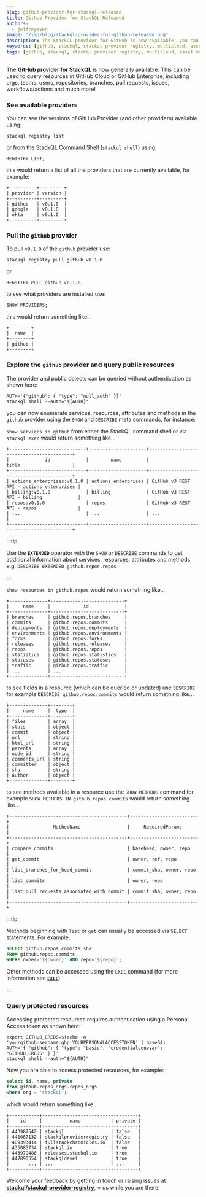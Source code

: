 ```yaml
---
slug: github-provider-for-stackql-released
title: GitHub Provider for StackQL Released
authors:	
  - jeffreyaven
image: "/img/blog/stackql-provider-for-github-released.png"
description: The StackQL provider for GitHub is now available, you can use this provider to query public and protected resources in GitHub.
keywords: [github, stackql, stackql provider registry, multicloud, asset management, cloud security]
tags: [github, stackql, stackql provider registry, multicloud, asset management, cloud security]
---
```


The __GitHub provider for StackQL__ is now generally available.  This can be used to query resources in GitHub Cloud or GitHub Enterprise, including orgs, teams, users, repositories, branches, pull requests, issues, workflows/actions and much more!  

### See available providers

You can see the versions of GitHub Provider (and other providers) available using:  

`stackql registry list`  

or from the StackQL Command Shell (`stackql shell`) using:  

`REGISTRY LIST;`  

this would return a list of all the providers that are currently available, for example:  

```
+----------+---------+
| provider | version |
+----------+---------+
| github   | v0.1.0  |
| google   | v0.1.0  |
| okta     | v0.1.0  |
+----------+---------+
```

### Pull the `github` provider

To pull `v0.1.0` of the `github` provider use:  

`stackql registry pull github v0.1.0`  

or  

`REGSITRY PULL github v0.1.0;`  

to see what providers are installed use:  

`SHOW PROVIDERS;`  

this would return something like...  

```
+--------+
|  name  |
+--------+
| github |
+--------+
```

### Explore the `github` provider and query public resources

The provider and public objects can be queried without authentication as shown here:  

```
AUTH='{"github": { "type": "null_auth" }}'
stackql shell --auth="${AUTH}"
```

you can now enumerate services, resources, attributes and methods in the `github` provider using the `SHOW` and `DESCRIBE` meta commands, for instance:  

`show services in github` from either the StackQL command shell or via `stackql exec` would return something like...  

```
+----------------------------+---------------------+------------------------------------------+
|             id             |        name         |                  title                   |
+----------------------------+---------------------+------------------------------------------+
| actions_enterprises:v0.1.0 | actions_enterprises | GitHub v3 REST API - actions_enterprises |
| billing:v0.1.0             | billing             | GitHub v3 REST API - billing             |
| repos:v0.1.0               | repos               | GitHub v3 REST API - repos               |
| ...                        | ...                 | ...                                      |
+----------------------------+---------------------+------------------------------------------+
```

:::tip

Use the  __`EXTENDED`__ operator with the `SHOW` or `DESCRIBE` commands to get additional information about services, resources, attributes and methods, e.g. `DESCRIBE EXTENDED github.repos.repos`

:::

`show resources in github.repos` would return something like...  

```
+--------------+---------------------------+
|     name     |            id             |
+--------------+---------------------------+
| branches     | github.repos.branches     |
| commits      | github.repos.commits      |
| deployments  | github.repos.deployments  |
| environments | github.repos.environments |
| forks        | github.repos.forks        |
| releases     | github.repos.releases     |
| repos        | github.repos.repos        |
| statistics   | github.repos.statistics   |
| statuses     | github.repos.statuses     |
| traffic      | github.repos.traffic      |
| ...          | ...                       |
+--------------+---------------------------+
```

to see fields in a resource (which can be queried or updated) use `DESCRIBE` for example  `DESCRIBE github.repos.commits` would return something like...  

```
+--------------+--------+
|     name     |  type  |
+--------------+--------+
| files        | array  |
| stats        | object |
| commit       | object |
| url          | string |
| html_url     | string |
| parents      | array  |
| node_id      | string |
| comments_url | string |
| committer    | object |
| sha          | string |
| author       | object |
+--------------+--------+
```

to see methods available in a resource use the `SHOW METHODS` command for example `SHOW METHODS IN github.repos.commits` would return something like...  

```
+-------------------------------------------+-------------------------+
|                MethodName                 |     RequiredParams      |
+-------------------------------------------+-------------------------+
| compare_commits                           | basehead, owner, repo   |
| get_commit                                | owner, ref, repo        |
| list_branches_for_head_commit             | commit_sha, owner, repo |
| list_commits                              | owner, repo             |
| list_pull_requests_associated_with_commit | commit_sha, owner, repo |
+-------------------------------------------+-------------------------+
```

:::tip

Methods beginning with `list` or `get` can usually be accessed via `SELECT` statements.  For example, 

```sql
SELECT github.repos.commits.sha 
FROM github.repos.commits 
WHERE owner='${owner}' AND repo='${repo}';
```

Other methods can be accessed using the `EXEC` command (for more information see [__`EXEC`__](/docs/language-spec/exec))


:::

### Query protected resources

Accessing protected resources requires authentication using a Personal Access token as shown here:  

```
export GITHUB_CREDS=$(echo -n 'yourgithubusername:ghp_YOURPERSONALACCESSTOKEN' | base64)
AUTH='{ "github": { "type": "basic", "credentialsenvvar": "GITHUB_CREDS" } }'
stackql shell --auth="${AUTH}"
```

Now you are able to access protected resources, for example:  

```sql
select id, name, private 
from github.repos_orgs.repos_orgs 
where org = 'stackql';
```

which would return something like...  

```
+-----------+-------------------------+---------+
|    id     |          name           | private |
+-----------+-------------------------+---------+
| 443987542 | stackql                 | false   |
| 441087132 | stackqlproviderregistry | false   |
| 409393414 | fullstackchronicles.io  | false   |
| 435085734 | stackql.io              | true    |
| 443979486 | releases.stackql.io     | true    |
| 447890554 | stackqldevel            | true    |
|       ... | ...                     | ...     |
+-----------+-------------------------+---------+
```

Welcome your feedback by getting in touch or raising issues at [__stackql/stackql-provider-registry__](https://github.com/stackql/stackql-provider-registry), ⭐️ us while you are there!